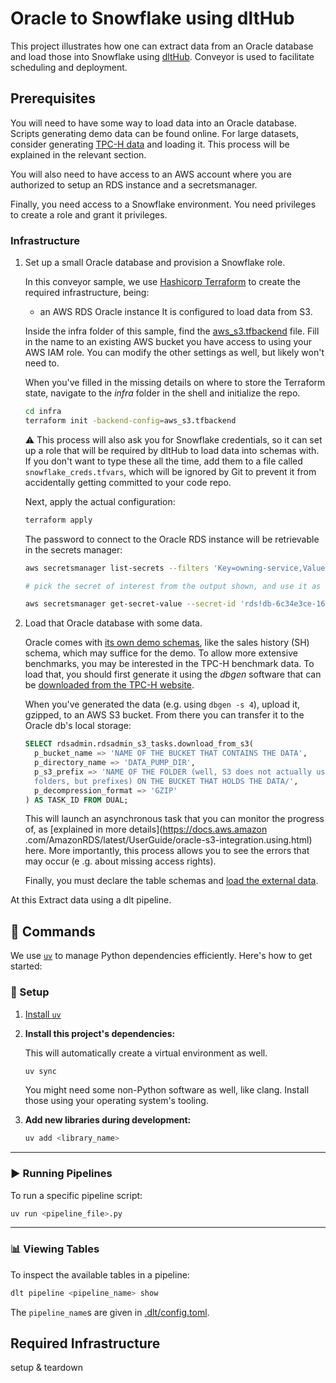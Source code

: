 # Oracle to Snowflake using dltHub

This project illustrates how one can extract data from an Oracle database and
load those into Snowflake using [dltHub][dlt]. Conveyor is used to facilitate
scheduling and deployment.

## Prerequisites

You will need to have some way to load data into an Oracle database. Scripts
generating demo data can be found online. For large datasets, consider
generating [TPC-H data][tpch] and loading it. This process will be explained
in the relevant section.

You will also need to have access to an AWS account where you are authorized
to setup an RDS instance and a secretsmanager.

Finally, you need access to a Snowflake environment. You need privileges to
create a role and grant it privileges.

### Infrastructure

1. Set up a small Oracle database and provision a Snowflake role.

   In this conveyor sample, we use [Hashicorp Terraform][tf] to create the
   required infrastructure, being:

   - an AWS RDS Oracle instance
     It is configured to load data from S3.

   Inside the infra folder of this sample, find the
   [aws_s3.tfbackend](./infra/aws_s3.tfbackend) file. Fill in the name to an
   existing AWS bucket you have access to using your AWS IAM role. You can
   modify the other settings as well, but likely won't need to.

   When you've filled in the missing details on where to store the Terraform
   state, navigate to the _infra_ folder in the shell and initialize the repo.

   ```sh
   cd infra
   terraform init -backend-config=aws_s3.tfbackend
   ```

   ⚠️ This process will also ask you for Snowflake credentials, so it can set
   up a role that will be required by dltHub to load data into schemas with.
   If you don't want to type these all the time, add them to a file called
   `snowflake_creds.tfvars`, which will be ignored by Git to prevent it from
   accidentally getting committed to your code repo.

   Next, apply the actual configuration:

   ```sh
   terraform apply
   ```

   The password to connect to the Oracle RDS instance will be retrievable in the
   secrets manager:

   ```sh
   aws secretsmanager list-secrets --filters 'Key=owning-service,Values=rds' --query 'SecretList[].Name'

   # pick the secret of interest from the output shown, and use it as the secret-id in the below command.

   aws secretsmanager get-secret-value --secret-id 'rds!db-6c34e3ce-1663-415f-81cf-e919fc50e7ca' --query SecretString | jq '. | fromjson'
   ```

2. Load that Oracle database with some data.

   Oracle comes with [its own demo schemas][oracle-demo-schemas], like the
   sales history (SH) schema, which may suffice for the demo. To allow more
   extensive benchmarks, you may be interested in the TPC-H benchmark data.
   To load that, you should first generate it using the _dbgen_ software that
   can be [downloaded from the TPC-H website][dbgen].

   When you've generated the data (e.g. using `dbgen -s 4`), upload it,
   gzipped, to an AWS S3 bucket. From there you can transfer it to the Oracle
   db's local storage:

   ```sql
   SELECT rdsadmin.rdsadmin_s3_tasks.download_from_s3(
     p_bucket_name => 'NAME OF THE BUCKET THAT CONTAINS THE DATA',
     p_directory_name => 'DATA_PUMP_DIR',
     p_s3_prefix => 'NAME OF THE FOLDER (well, S3 does not actually use
     folders, but prefixes) ON THE BUCKET THAT HOLDS THE DATA/',
     p_decompression_format => 'GZIP'
   ) AS TASK_ID FROM DUAL;
   ```

   This will launch an asynchronous task that you can monitor the progress of,
   as [explained in more details](https://docs.aws.amazon
   .com/AmazonRDS/latest/UserGuide/oracle-s3-integration.using.html) here.
   More importantly, this process allows you to see the errors that may occur (e
   .g. about missing access rights).

   Finally, you must declare the table schemas and
   [load the external data](https://seanstuber.com/2017/05/27/setting-up-tpc-h-test-data-with-oracle-on-linux/).

At this Extract data using a dlt pipeline.

## 🚀 Commands

We use [`uv`](https://github.com/astral-sh/uv) to manage Python dependencies efficiently. Here's how to get started:

### 🔧 Setup

1. [Install `uv`](https://github.com/astral-sh/uv?tab=readme-ov-file#installation)
2. **Install this project's dependencies:**

   This will automatically create a virtual environment as well.

   ```bash
   uv sync
   ```

   You might need some non-Python software as well, like clang. Install those using your operating system's tooling.

3. **Add new libraries during development:**

   ```bash
   uv add <library_name>
   ```

---

### ▶️ Running Pipelines

To run a specific pipeline script:

```bash
uv run <pipeline_file>.py
```

---

### 📊 Viewing Tables

To inspect the available tables in a pipeline:

```bash
dlt pipeline <pipeline_name> show
```

The `pipeline_name`s are given in [.dlt/config.toml](.dlt/config.toml).


## Required Infrastructure

setup & teardown


[dlt]: https://dlthub.com/
[tpch]: https://www.tpc.org/tpch/
[tf]: https://developer.hashicorp.com/terraform
[oracle-demo-schemas]: https://github.com/oracle-samples/db-sample-schemas
[dbgen]: https://www.tpc.org/tpc_documents_current_versions/current_specifications5.asp